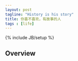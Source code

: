 ```yaml
---
layout: post
tagline: "History is his story"
title: 你喜不喜欢，有故事的人
tags : [life]
---
```

{% include JB/setup %}

## Overview 

